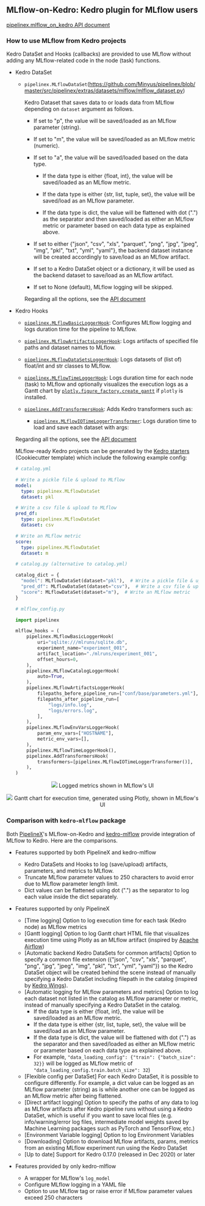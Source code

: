 ## MLflow-on-Kedro: Kedro plugin for MLflow users

[pipelinex.mlflow_on_kedro API document](https://pipelinex.readthedocs.io/en/latest/pipelinex.mlflow_on_kedro.html)

### How to use MLflow from Kedro projects

Kedro DataSet and Hooks (callbacks) are provided to use MLflow without adding any MLflow-related code in the node (task) functions.

- Kedro DataSet
  - `pipelinex.MLflowDataSet`(https://github.com/Minyus/pipelinex/blob/master/src/pipelinex/extras/datasets/mlflow/mlflow_dataset.py)
  
    Kedro Dataset that saves data to or loads data from MLflow depending on `dataset` argument as follows.

    - If set to "p", the value will be saved/loaded as an MLflow parameter (string).

    - If set to "m", the value will be saved/loaded as an MLflow metric (numeric).

    - If set to "a", the value will be saved/loaded based on the data type.

        - If the data type is either {float, int}, the value will be saved/loaded as an MLflow metric.

        - If the data type is either {str, list, tuple, set}, the value will be saved/load as an MLflow parameter.

        - If the data type is dict, the value will be flattened with dot (".") as the separator and then saved/loaded as either an MLflow metric or parameter based on each data type as explained above.

    - If set to either {"json", "csv", "xls", "parquet", "png", "jpg", "jpeg", "img", "pkl", "txt", "yml", "yaml"}, the backend dataset instance will be created accordingly to save/load as an MLflow artifact.

    - If set to a Kedro DataSet object or a dictionary, it will be used as the backend dataset to save/load as an MLflow artifact.

    - If set to None (default), MLflow logging will be skipped.

    Regarding all the options, see the [API document](https://pipelinex.readthedocs.io/en/latest/pipelinex.extras.datasets.mlflow.html#module-pipelinex.extras.datasets.mlflow.mlflow_dataset)

- Kedro Hooks 

  - [`pipelinex.MLflowBasicLoggerHook`](https://github.com/Minyus/pipelinex/blob/master/src/pipelinex/extras/hooks/mlflow/mlflow_basic_logger.py): Configures MLflow logging and logs duration time for the pipeline to MLflow.

  - [`pipelinex.MLflowArtifactsLoggerHook`](https://github.com/Minyus/pipelinex/blob/master/src/pipelinex/extras/hooks/mlflow/mlflow_artifacts_logger.py): Logs artifacts of specified file paths and dataset names to MLflow.
    
  - [`pipelinex.MLflowDataSetsLoggerHook`](https://github.com/Minyus/pipelinex/blob/master/src/pipelinex/extras/hooks/mlflow/mlflow_outputs_logger.py): Logs datasets of (list of) float/int and str classes to MLflow.

  - [`pipelinex.MLflowTimeLoggerHook`](https://github.com/Minyus/pipelinex/blob/master/src/pipelinex/extras/hooks/mlflow/mlflow_time_logger.py): Logs duration time for each node (task) to MLflow and optionally visualizes the execution logs as a Gantt chart by [`plotly.figure_factory.create_gantt`](https://plotly.github.io/plotly.py-docs/generated/plotly.figure_factory.create_gantt.html) if `plotly` is installed. 
  
  - [`pipelinex.AddTransformersHook`](https://github.com/Minyus/pipelinex/blob/master/src/pipelinex/extras/hooks/add_transformers.py): Adds Kedro transformers such as:
    - [`pipelinex.MLflowIOTimeLoggerTransformer`](https://github.com/Minyus/pipelinex/blob/master/src/pipelinex/extras/transformers/mlflow/mlflow_io_time_logger.py): Logs duration time to load and save each dataset with args:
  
  Regarding all the options, see the [API document](https://pipelinex.readthedocs.io/en/latest/pipelinex.extras.hooks.mlflow.html#module-pipelinex.extras.hooks.mlflow)

  MLflow-ready Kedro projects can be generated by the [Kedro starters](https://github.com/Minyus/kedro-starters-sklearn) (Cookiecutter template) which include the following example config:

  ```yaml
  # catalog.yml

  # Write a pickle file & upload to MLflow
  model:
    type: pipelinex.MLflowDataSet
    dataset: pkl

  # Write a csv file & upload to MLflow
  pred_df: 
    type: pipelinex.MLflowDataSet
    dataset: csv

  # Write an MLflow metric
  score:
    type: pipelinex.MLflowDataSet
    dataset: m  
  ```

  ```python
  # catalog.py (alternative to catalog.yml)

  catalog_dict = {
    "model": MLflowDataSet(dataset="pkl"),  # Write a pickle file & upload to MLflow
    "pred_df": MLflowDataSet(dataset="csv"),  # Write a csv file & upload to MLflow
    "score": MLflowDataSet(dataset="m"),  # Write an MLflow metric
  }
  ```

  ```python
  # mlflow_config.py

  import pipelinex

  mlflow_hooks = (
      pipelinex.MLflowBasicLoggerHook(
          uri="sqlite:///mlruns/sqlite.db",
          experiment_name="experiment_001",
          artifact_location="./mlruns/experiment_001",
          offset_hours=0,
      ),
      pipelinex.MLflowCatalogLoggerHook(
          auto=True,
      ),
      pipelinex.MLflowArtifactsLoggerHook(
          filepaths_before_pipeline_run=["conf/base/parameters.yml"],
          filepaths_after_pipeline_run=[
              "logs/info.log",
              "logs/errors.log",
          ],
      ),
      pipelinex.MLflowEnvVarsLoggerHook(
          param_env_vars=["HOSTNAME"],
          metric_env_vars=[],
      ),
      pipelinex.MLflowTimeLoggerHook(),
      pipelinex.AddTransformersHook(
          transformers=[pipelinex.MLflowIOTimeLoggerTransformer()],
      ),
  )
  ``` 

<p align="center">
<img src="https://raw.githubusercontent.com/Minyus/pipelinex/master/_doc_images/mlflow_ui_metrics.png">
Logged metrics shown in MLflow's UI
</p>

<p align="center">
<img src="https://raw.githubusercontent.com/Minyus/pipelinex/master/_doc_images/mlflow_ui_gantt.png">
Gantt chart for execution time, generated using Plotly, shown in MLflow's UI
</p>

### Comparison with `kedro-mlflow` package

Both [PipelineX](https://pipelinex.readthedocs.io/)'s MLflow-on-Kedro and [kedro-mlflow](https://kedro-mlflow.readthedocs.io/) provide integration of MLflow to Kedro. 
Here are the comparisons.

- Features supported by both PipelineX and kedro-mlflow
  - Kedro DataSets and Hooks to log (save/upload) artifacts, parameters, and metrics to MLflow.
  - Truncate MLflow parameter values to 250 characters to avoid error due to MLflow parameter length limit.
  - Dict values can be flattened using dot (".") as the separator to log each value inside the dict separately.

- Features supported by only PipelineX
  - [Time logging] Option to log execution time for each task (Kedro node) as MLflow metrics
  - [Gantt logging] Option to log Gantt chart HTML file that visualizes execution time using Plotly as an MLflow artifact (inspired by [Apache Airflow](https://airflow.apache.org/docs/apache-airflow/stable/ui.html#gantt-chart))
  - [Automatic backend Kedro DataSets for common artifacts] Option to specify a common file extension ({"json", "csv", "xls", "parquet", "png", "jpg", "jpeg", "img", "pkl", "txt", "yml", "yaml"}) so the Kedro DataSet object will be created behind the scene instead of manually specifying a Kedro DataSet including filepath in the catalog (inspired by [Kedro Wings](https://github.com/tamsanh/kedro-wings#default-datasets)).
  - [Automatic logging for MLflow parameters and metrics] Option to log each dataset not listed in the catalog as MLflow parameter or metric, instead of manually specifying a Kedro DataSet in the catalog.
    - If the data type is either {float, int}, the value will be saved/loaded 
    as an MLflow metric.
    - If the data type is either {str, list, tuple, set}, the value will be 
    saved/load as an MLflow parameter.
    - If the data type is dict, the value will be flattened with dot (".") as
    the separator and then saved/loaded as either an MLflow metric or parameter 
    based on each data type as explained above. 
    - For example, `"data_loading_config": {"train": {"batch_size": 32}}` will be logged as MLflow metric of `"data_loading_config.train.batch_size": 32`)
  - [Flexible config per DataSet] For each Kedro DataSet, it is possible to configure differently. For example, a dict value can be logged as an MLflow parameter (string) as is while another one can be logged as an MLflow metric after being flattened.
  - [Direct artifact logging] Option to specify the paths of any data to log as MLflow artifacts after Kedro pipeline runs without using a Kedro DataSet, which is useful if you want to save local files (e.g. info/warning/error log files, intermediate model weights saved by Machine Learning packages such as PyTorch and TensorFlow, etc.) 
  - [Environment Variable logging] Option to log Environment Variables
  - [Downloading] Option to download MLflow artifacts, params, metrics from an existing MLflow experiment run using the Kedro DataSet
  - [Up to date] Support for Kedro 0.17.0 (released in Dec 2020) or later 

- Features provided by only kedro-mlflow
  - A wrapper for MLflow's `log_model`
  - Configure MLflow logging in a YAML file
  - Option to use MLflow tag or raise error if MLflow parameter values exceed 250 characters


